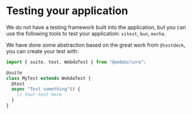 # Testing your application

We do not have a testing framework built into the application, but you can use the following tools to test your application: `vitest`, `bun`, `mocha`.

We have done some abstraction based on the great work from `@testdeck`, you can create your test with:

```typescript
import { suite, test, WebdaTest } from "@webda/core";

@suite
class MyTest extends WebdaTest {
  @test
  async "Test something"() {
    // Your test here
  }
}
```
